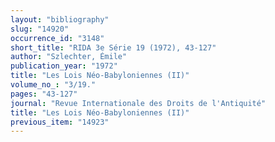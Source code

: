 ```yaml
---
layout: "bibliography"
slug: "14920"
occurrence_id: "3148"
short_title: "RIDA 3e Série 19 (1972), 43-127"
author: "Szlechter, Émile"
publication_year: "1972"
title: "Les Lois Néo-Babyloniennes (II)"
volume_no_: "3/19."
pages: "43-127"
journal: "Revue Internationale des Droits de l'Antiquité"
title: "Les Lois Néo-Babyloniennes (II)"
previous_item: "14923"
---
```

